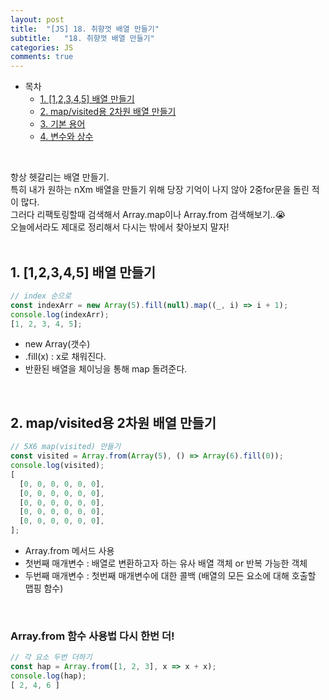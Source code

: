 ```yaml
---
layout: post
title:  "[JS] 18. 취향껏 배열 만들기"
subtitle:   "18. 취향껏 배열 만들기"
categories: JS
comments: true
---
```


- 목차
  - [1. [1,2,3,4,5] 배열 만들기](#.Overview)
  - [2. map/visited용 2차원 배열 만들기](#.기본입출력)
  - [3. 기본 용어](#.기본용어)
  - [4. 변수와 상수](#.변수와상수)

<br>

항상 헷갈리는 배열 만들기.<br>
특히 내가 원하는 nXm 배열을 만들기 위해 당장 기억이 나지 않아 2중for문을 돌린 적이 많다.<br>
그러다 리팩토링할때 검색해서 Array.map이나 Array.from 검색해보기..😭<br>
오늘에서라도 제대로 정리해서 다시는 밖에서 찾아보지 말자!<br><br>

## 1. [1,2,3,4,5] 배열 만들기

```js
// index 순으로
const indexArr = new Array(5).fill(null).map((_, i) => i + 1);
console.log(indexArr);
[1, 2, 3, 4, 5];
```

- new Array(갯수)
- .fill(x) : x로 채워진다.
- 반환된 배열을 체이닝을 통해 map 돌려준다.

<br>

## 2. map/visited용 2차원 배열 만들기

```js
// 5X6 map(visited) 만들기
const visited = Array.from(Array(5), () => Array(6).fill(0));
console.log(visited);
[
  [0, 0, 0, 0, 0, 0],
  [0, 0, 0, 0, 0, 0],
  [0, 0, 0, 0, 0, 0],
  [0, 0, 0, 0, 0, 0],
  [0, 0, 0, 0, 0, 0],
];
```
- Array.from 메서드 사용
- 첫번째 매개변수 : 배열로 변환하고자 하는 유사 배열 객체 or 반복 가능한 객체
- 두번째 매개변수 : 첫번째 매개변수에 대한 콜백 (배열의 모든 요소에 대해 호출할 맵핑 함수)

<br>

### Array.from 함수 사용법 다시 한번 더!

```js
// 각 요소 두번 더하기
const hap = Array.from([1, 2, 3], x => x + x);
console.log(hap);
[ 2, 4, 6 ]
````

